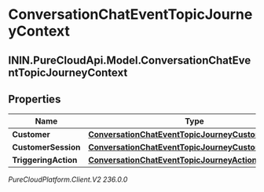 # ConversationChatEventTopicJourneyContext

## ININ.PureCloudApi.Model.ConversationChatEventTopicJourneyContext

## Properties

|Name | Type | Description | Notes|
|------------ | ------------- | ------------- | -------------|
| **Customer** | [**ConversationChatEventTopicJourneyCustomer**](ConversationChatEventTopicJourneyCustomer) |  | [optional] |
| **CustomerSession** | [**ConversationChatEventTopicJourneyCustomerSession**](ConversationChatEventTopicJourneyCustomerSession) |  | [optional] |
| **TriggeringAction** | [**ConversationChatEventTopicJourneyAction**](ConversationChatEventTopicJourneyAction) |  | [optional] |



_PureCloudPlatform.Client.V2 236.0.0_
